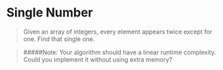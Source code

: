 Single Number
=============

>Given an array of integers, every element appears twice except for one. 
>Find that single one.

>#####Note:
>Your algorithm should have a linear runtime complexity. 
>Could you implement it without using extra memory?
